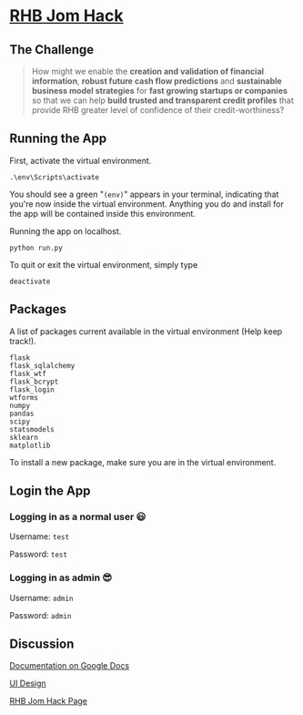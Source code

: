 # [RHB Jom Hack](https://www.jomhack.com/rhbhackathon/)

## The Challenge

> How might we enable the **creation and validation of financial information**, **robust future cash flow predictions** and **sustainable business model strategies** for **fast growing startups or companies** so that we can help **build trusted and transparent credit profiles** that provide RHB greater level of confidence of their credit-worthiness?

## Running the App

First, activate the virtual environment.

```
.\env\Scripts\activate
```

You should see a green "`(env)`" appears in your terminal, indicating that you're now inside the virtual environment. Anything you do and install for the app will be contained inside this environment.

Running the app on localhost.

```
python run.py
```

To quit or exit the virtual environment, simply type

```
deactivate
```

## Packages

A list of packages current available in the virtual environment (Help keep track!).

```
flask
flask_sqlalchemy
flask_wtf
flask_bcrypt
flask_login
wtforms
numpy
pandas
scipy
statsmodels
sklearn
matplotlib
```

To install a new package, make sure you are in the virtual environment.

## Login the App

### Logging in as a normal user 😃

Username: `test`

Password: `test`

### Logging in as admin 😎

Username: `admin`

Password: `admin`

## Discussion

[Documentation on Google Docs](https://docs.google.com/document/d/157JYXg8T_dF2FsKeC83qC0GsGgZe5bCsKzXRTaBBCRI/edit)

[UI Design](https://docs.google.com/presentation/d/1CU5OflKXtCN6aYGBOBx8i8aEqzaJgckkS9ZFZKmXeeU/edit#slide=id.p)

[RHB Jom Hack Page](https://www.jomhack.com/rhbhackathon/)